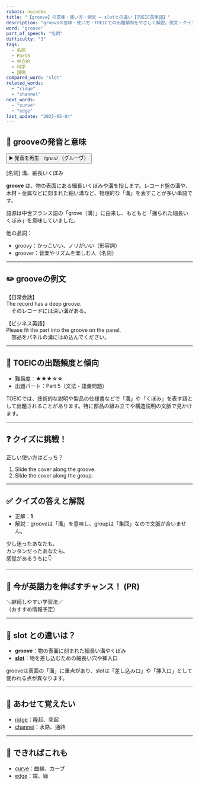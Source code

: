 ```yaml
---
robots: noindex
title: "【groove】の意味・使い方・例文 ― slotとの違い【TOEIC英単語】"
description: "grooveの意味・使い方・TOEICでの出題傾向をやさしく解説。例文・クイズ付きでslotとの違いもわかりやすく学べます。"
word: "groove"
part_of_speech: "名詞"
difficulty: "3"
tags:
  - 名詞
  - Part5
  - 中立的
  - 科学
  - 説明
compared_word: "slot"
related_words:
  - "ridge"
  - "channel"
next_words:
  - "curve"
  - "edge"
last_update: "2025-05-04"
---
```


## 🔰 grooveの発音と意味

<button class="play-audio" onclick="playTTS('groove')">
  <span class="play-audio-main">
    ▶️ 発音を再生　/ɡruːv/
  </span>
  <span class="play-audio-sub">
    （グルーヴ）
  </span>
</button>

[名詞] 溝、細長いくぼみ

**groove** は、物の表面にある細長いくぼみや溝を指します。レコード盤の溝や、木材・金属などに刻まれた細い溝など、物理的な「溝」を表すことが多い単語です。

語源は中世フランス語の「grove（溝）」に由来し、もともと「掘られた細長いくぼみ」を意味していました。

他の品詞：  
- groovy：かっこいい、ノリがいい（形容詞）
- groover：音楽やリズムを楽しむ人（名詞）

---

## ✏️ grooveの例文

【日常会話】  
The record has a deep groove.  
　そのレコードには深い溝がある。

【ビジネス英語】  
Please fit the part into the groove on the panel.  
　部品をパネルの溝にはめ込んでください。

---

## 🎯 TOEICの出題頻度と傾向

- 難易度：★★★☆☆
- 出題パート：Part 5（文法・語彙問題）

TOEICでは、技術的な説明や製品の仕様書などで「溝」や「くぼみ」を表す語として出題されることがあります。特に部品の組み立てや構造説明の文脈で見かけます。

---

## ❓ クイズに挑戦！

正しい使い方はどっち？

1. Slide the cover along the groove.  
2. Slide the cover along the group.

---

## ✅ クイズの答えと解説

- 正解：**1**
- 解説：grooveは「溝」を意味し、groupは「集団」なので文脈が合いません。

少し迷ったあなたも、  
カンタンだったあなたも、  
感覚があるうちに👇️

---

## 🚀 今が英語力を伸ばすチャンス！ (PR)

<div class="info-center">
＼継続しやすい学習法／<br>  
（おすすめ情報予定）
</div>

---

## 🤔  slot との違いは？

- **groove**：物の表面に刻まれた細長い溝やくぼみ
- **[slot](/word/slot/)**：物を差し込むための細長い穴や挿入口

grooveは表面の「溝」に重点があり、slotは「差し込み口」や「挿入口」として使われる点が異なります。

---

## 🧩 あわせて覚えたい

- [ridge](/word/ridge/)：隆起、突起
- [channel](/word/channel/)：水路、通路

---

## 📖 できればこれも

- [curve](/word/curve/)：曲線、カーブ
- [edge](/word/edge/)：端、縁

<!-- cvid: aid25_bid09 -->
